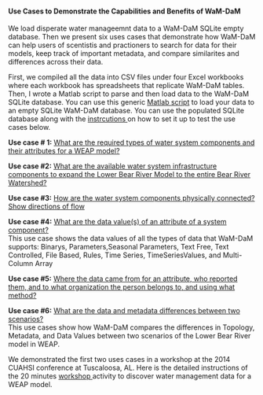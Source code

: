 #### Use Cases to Demonstrate the Capabilities and Benefits of WaM-DaM

We load disperate water manageemnt data to a WaM-DaM SQLite empty database. Then we present six uses cases that demonstrate how WaM-DaM can help users of scentistis and practioners to search for data for their models, keep track of important metadata, and compare similarites and differences across their data.

First, we compiled all the data into CSV files under four Excel workbooks where each workbook has spreadsheets that replicate WaM-DaM tables. Then, I wrote a Matlab script to parse and then load data to the WaM-DaM SQLite database. You can use this generic [Matlab script](https://github.com/amabdallah/WaM-DaM/tree/master/03UseCases/MatlabScript) to load your data to an empty SQLite WaM-DaM database. You can use the populated SQLite database along with the  <a href="https://github.com/amabdallah/WaM-DaM/blob/master/docs/SQLite_Instructions.md" target="_blank"> instrcutions </a> on how to set it up to test the use cases below. 


**Use case # 1:** [What are the required types of water system components and their attributes for a WEAP model?](https://github.com/amabdallah/WaM-DaM/blob/master/02UseCases/UseCases/Use_Case1.md)   
 

**Use case #2:** [What are the available water system infrastructure components to expand the Lower Bear River Model to the entire Bear River Watershed?](https://github.com/amabdallah/WaM-DaM/blob/master/02UseCases/UseCases/Use_Case2.md)    


**Use case #3:** [How are the water system components physically connected? Show directions of flow](https://github.com/amabdallah/WaM-DaM/blob/master/02UseCases/UseCases/Use_Case3.md)    


**Use case #4:** [What are the data value(s) of an attribute of a system component?](https://github.com/amabdallah/WaM-DaM/blob/master/02UseCases/UseCases/Use_Case4.md)   
This use case shows the data values of all the types of data that WaM-DaM supports: Binarys, Parameters,Seasonal Parameters, Text Free, Text Controlled, File Based, Rules, Time Series, TimeSeriesValues, and Multi-Column Array 

**Use case #5:** [Where the data came from for an attribute, who reported them, and to what organization the person belongs to, and using what method?](https://github.com/amabdallah/WaM-DaM/blob/master/02UseCases/UseCases/Use_Case5.md)  
 

**Use case #6:** [What are the data and metadata differences between two scenarios?](https://github.com/amabdallah/WaM-DaM/blob/master/02UseCases/UseCases/Use_Case6.md)   
This use cases show how WaM-DaM compares the differences in Topology, Metadata, and Data Values between two scenarios of the Lower Bear River model in WEAP.

We demonstrated the first two uses cases in a workshop at the 2014 CUAHSI conference at Tuscaloosa, AL. Here is the detailed instructions of the 20 minutes <a href="https://github.com/amabdallah/WaM-DaM/tree/master/01Documentation/05Workshop" target="_blank"> workshop </a>  activity to discover water management data for a WEAP model. 




